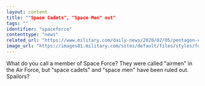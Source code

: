 ```yaml
---
layout: content
title: ""Space Cadets", "Space Men" out"
tags: ""
identifier: "spaceforce"
contenttype: "news"
related_url: "https://www.military.com/daily-news/2020/02/05/pentagon-crowdsourcing-names-members-space-force.html"
image_url: "https://images01.military.com/sites/default/files/styles/full/public/2020-02/john-raymond-space-force-1800.jpg?itok=DL-pfhZW"
---
```

What do you call a member of Space Force? They were called "airmen" in the Air Force, but "space cadets" and "space men" have been ruled out. Spailors? 